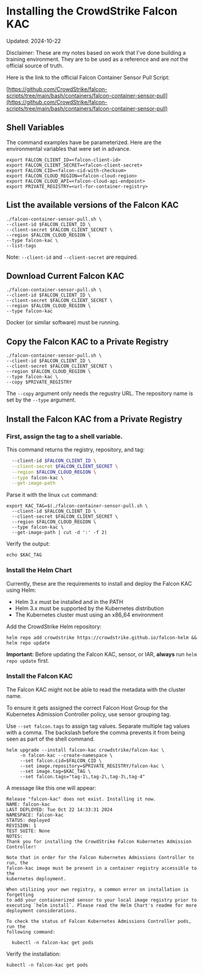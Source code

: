 # Installing the CrowdStrike Falcon KAC

Updated: 2024-10-22

Disclaimer: These are my notes based on work that I've done building a training environment.  They are to be used as a reference and are *_not_* the official source of truth.

Here is the link to the official Falcon Container Sensor Pull Script:

[https://github.com/CrowdStrike/falcon-scripts/tree/main/bash/containers/falcon-container-sensor-pull](https://github.com/CrowdStrike/falcon-scripts/tree/main/bash/containers/falcon-container-sensor-pull)

## Shell Variables

The command examples have be parameterized.  Here are the environmental variables that were set in advance.

```
export FALCON_CLIENT_ID=<falcon-client-id>
export FALCON_CLIENT_SECRET=<falcon-client-secret>
export FALCON_CID=<falcon-cid-with-checksum>
export FALCON_CLOUD_REGION=<falcon-cloud-region>
export FALCON_CLOUD_API=<falcon-cloud-api-endpoint>
export PRIVATE_REGISTRY=<url-for-container-registry>
```

## List the available versions of the Falcon KAC

```shell
./falcon-container-sensor-pull.sh \
--client-id $FALCON_CLIENT_ID \
--client-secret $FALCON_CLIENT_SECRET \
--region $FALCON_CLOUD_REGION \
--type falcon-kac \
--list-tags
```

Note: `--client-id` and `--client-secret` are required.

## Download Current Falcon KAC

```shell
./falcon-container-sensor-pull.sh \
--client-id $FALCON_CLIENT_ID \
--client-secret $FALCON_CLIENT_SECRET \
--region $FALCON_CLOUD_REGION \
--type falcon-kac
```

Docker (or similar software) must be running.

## Copy the Falcon KAC to a Private Registry

```shell
./falcon-container-sensor-pull.sh \
--client-id $FALCON_CLIENT_ID \
--client-secret $FALCON_CLIENT_SECRET \
--region $FALCON_CLOUD_REGION \
--type falcon-kac \
--copy $PRIVATE_REGISTRY
```

The `--copy` argument only needs the regustry URL.  The repository name is set by the `--type` argument.

## Install the Falcon KAC from a Private Registry

### First, assign the tag to a shell variable.

This command returns the registry, repository, and tag:

```./falcon-container-sensor-pull.sh \
  --client-id $FALCON_CLIENT_ID \
  --client-secret $FALCON_CLIENT_SECRET \
  --region $FALCON_CLOUD_REGION \
  --type falcon-kac \
  --get-image-path
```

Parse it with the linux `cut` command:

```
export KAC_TAG=$(./falcon-container-sensor-pull.sh \
  --client-id $FALCON_CLIENT_ID \
  --client-secret $FALCON_CLIENT_SECRET \
  --region $FALCON_CLOUD_REGION \
  --type falcon-kac \
  --get-image-path | cut -d ':' -f 2)
```

Verify the output:

`echo $KAC_TAG`

### Install the Helm Chart

Currently, these are the requirements to install and deploy the Falcon KAC using Helm:

- Helm 3.x must be installed and in the PATH
- Helm 3.x must be supported by the Kubernetes distribution
- The Kubernetes cluster must using an x86_64 environment

Add the CrowdStrike Helm repository:

```
helm repo add crowdstrike https://crowdstrike.github.io/falcon-helm && helm repo update
```

**Important:** Before updating the Falcon KAC, sensor, or IAR, **always** run `helm repo update` first.

### Install the Falcon KAC

The Falcon KAC might not be able to read the metadata with the cluster name.

To ensure it gets assigned the correct Falcon Host Group for the Kubernetes Admission Controller policy, use sensor grouping tag.

Use `--set falcon.tags` to assign tag values.  Separate multiple tag values with a comma.  The backslash before the comma prevents it from being seen as part of the shell command.

```shell
helm upgrade --install falcon-kac crowdstrike/falcon-kac \
     -n falcon-kac --create-namespace \
     --set falcon.cid=$FALCON_CID \
     --set image.repository=$PRIVATE_REGISTRY/falcon-kac \
     --set image.tag=$KAC_TAG \
     --set falcon.tags="tag-1\,tag-2\,tag-3\,tag-4"
```

A message like this one will appear:

```
Release "falcon-kac" does not exist. Installing it now.
NAME: falcon-kac
LAST DEPLOYED: Tue Oct 22 14:33:31 2024
NAMESPACE: falcon-kac
STATUS: deployed
REVISION: 1
TEST SUITE: None
NOTES:
Thank you for installing the CrowdStrike Falcon Kubernetes Admission Controller!

Note that in order for the Falcon Kubernetes Admissions Controller to run, the
falcon-kac image must be present in a container registry accessible to the
kubernetes deployment.

When utilizing your own registry, a common error on installation is forgetting
to add your containerized sensor to your local image registry prior to
executing `helm install`. Please read the Helm Chart's readme for more
deployment considerations.

To check the status of Falcon Kubernetes Admissions Controller pods, run the
following command:

  kubectl -n falcon-kac get pods

```

Verify the installation:

`kubectl -n falcon-kac get pods`
